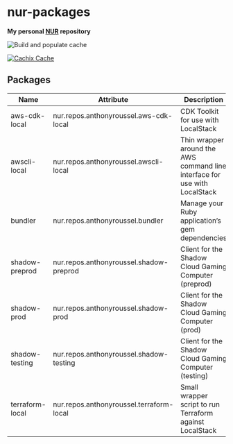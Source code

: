 # nur-packages

**My personal [NUR](https://github.com/nix-community/NUR) repository**

![Build and populate cache](https://github.com/anthonyroussel/nur-packages/workflows/Build%20and%20populate%20cache/badge.svg)

[![Cachix Cache](https://img.shields.io/badge/cachix-anthonyroussel-blue.svg)](https://anthonyroussel.cachix.org)

## Packages

| Name            | Attribute                                | Description                                                                |
| --------------- | ---------------------------------------- | -------------------------------------------------------------------------- |
| aws-cdk-local   | nur.repos.anthonyroussel.aws-cdk-local   | CDK Toolkit for use with LocalStack                                        |
| awscli-local    | nur.repos.anthonyroussel.awscli-local    | Thin wrapper around the AWS command line interface for use with LocalStack |
| bundler         | nur.repos.anthonyroussel.bundler         | Manage your Ruby application’s gem dependencies                            |
| shadow-preprod  | nur.repos.anthonyroussel.shadow-preprod  | Client for the Shadow Cloud Gaming Computer (preprod)                      |
| shadow-prod     | nur.repos.anthonyroussel.shadow-prod     | Client for the Shadow Cloud Gaming Computer (prod)                         |
| shadow-testing  | nur.repos.anthonyroussel.shadow-testing  | Client for the Shadow Cloud Gaming Computer (testing)                      |
| terraform-local | nur.repos.anthonyroussel.terraform-local | Small wrapper script to run Terraform against LocalStack                   |
